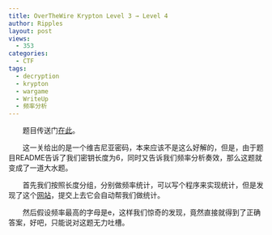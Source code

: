 ```yaml
---
title: OverTheWire Krypton Level 3 → Level 4
author: Ripples
layout: post
views:
  - 353
categories:
  - CTF
tags:
  - decryption
  - krypton
  - wargame
  - WriteUp
  - 频率分析
---
```

<p style="text-indent: 2em;">
  题目传送门<a href="http://overthewire.org/wargames/krypton/krypton4.html" target="_blank">在此</a>。
</p>

<p style="text-indent: 2em;">
  这一关给出的是一个维吉尼亚密码，本来应该不是这么好解的，但是，由于题目README告诉了我们密钥长度为6，同时又告诉我们频率分析奏效，那么这题就变成了一道大水题。
</p>

<p style="text-indent: 2em;">
  首先我们按照长度分组，分别做频率统计，可以写个程序来实现统计，但是发现了这个<a href="http://www.richkni.co.uk/php/crypta/vignere.php" target="_blank">网站</a>，提交上去它会自动帮我们做统计。
</p>

<p style="text-indent: 2em;">
  然后假设频率最高的字母是e，这样我们惊奇的发现，竟然直接就得到了正确答案，好吧，只能说对这题无力吐槽。
</p>
